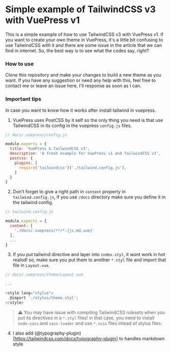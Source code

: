 # Simple example of TailwindCSS v3 with VuePress v1

This is a simple example of how to use TailwindCSS v3 with VuePress v1. If you want to create your own theme in VuePress, it's a little bit confusing to use TailwindCSS with it and there are some issue in the article that we can find in internet. So, the best way is to see what the codes say, right?

### How to use
Clone this repository and make your changes to build a new theme as you want. If you have any suggestion or need any help with this, feel free to contact me or leave an issue here, I'll response as soon as I can.

### Important tips
In case you want to know how it works after install tailwind in vuepress.

1. VuePress uses PostCSS by it self so the only thing you need is that use TailwindCSS in its config in the vuepress `config.js` files.
```javascript
// docs/.vuepress/config.js

module.exports = {
  title: 'VuePress & TailwindCSS v3',
  description: 'A fresh example for VuePress v1 and TailwindCSS v3',
  postcss: {
    plugins: [
      require('tailwindcss')('./tailwind.config.js'),
    ]
  }
}
```
2. Don't forget to give a right path in `content` property in `tailwind.config.js`, if you use `/docs` directory make sure you define it in the tailwind config.
```javascript
// tailwind.config.js

module.exports = {
  content: [
    './docs/.vuepress/**/*.{js,md,vue}'
  ],
  ...
}
```

3. If you put tailwind directive and layer into `index.styl`, it wont work in hot realod! so, make sure you put them to another `*.styl` file and import that file in `Layout.vue`.
```javascript
// docs/.vuepress/theme/Layout.vue

...

<style lang="stylus">
  @import './styles/theme.styl';
</style>
```
> :warning: You may have issue with compiling TailwindCSS rulesets when you put its directives in a `*.styl` files! in that case, you need to install `node-sass` and `sass-loader` and use `*.scss` files intead of stylus files.

4. I also add (@typography-plugin)[https://tailwindcss.com/docs/typography-plugin] to handles markdown style
